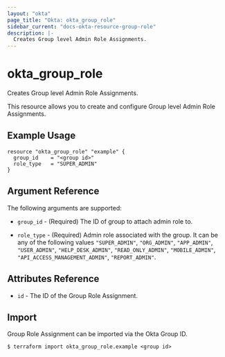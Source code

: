```yaml
---
layout: "okta"
page_title: "Okta: okta_group_role"
sidebar_current: "docs-okta-resource-group-role"
description: |-
  Creates Group level Admin Role Assignments.
---
```


# okta_group_role

Creates Group level Admin Role Assignments.

This resource allows you to create and configure Group level Admin Role Assignments.

## Example Usage

```hcl
resource "okta_group_role" "example" {
  group_id    = "<group id>"
  role_type   = "SUPER_ADMIN"
}
```

## Argument Reference

The following arguments are supported:

* `group_id` - (Required) The ID of group to attach admin role to.

* `role_type` - (Required) Admin role associated with the group. It can be any of the following values `"SUPER_ADMIN"`, `"ORG_ADMIN"`, `"APP_ADMIN"`, `"USER_ADMIN"`, `"HELP_DESK_ADMIN"`, `"READ_ONLY_ADMIN"`, `"MOBILE_ADMIN"`, `"API_ACCESS_MANAGEMENT_ADMIN"`, `"REPORT_ADMIN"`.

## Attributes Reference

* `id` - The ID of the Group Role Assignment.

## Import

Group Role Assignment can be imported via the Okta Group ID.

```
$ terraform import okta_group_role.example <group id>
```

